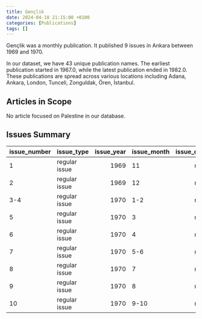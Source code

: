 ```yaml
---
title: Gençlik
date: 2024-04-18 21:15:00 +0100
categories: [Publications]
tags: []
---
```


Gençlik was a monthly publication. It published 9 issues in Ankara between 1969 and 1970.

In our dataset, we have 43 unique publication names. The earliest publication started in 1967.0, while the latest publication ended in 1982.0. These publications are spread across various locations including Adana, Ankara, London, Tunceli, Zonguldak, Ören, İstanbul.

## Articles in Scope

No article focused on Palestine in our database.

## Issues Summary

| issue_number   | issue_type    |   issue_year | issue_month   |   issue_day |
|:---------------|:--------------|-------------:|:--------------|------------:|
| 1              | regular issue |         1969 | 11            |         nan |
| 2              | regular issue |         1969 | 12            |         nan |
| 3-4            | regular issue |         1970 | 1-2           |         nan |
| 5              | regular issue |         1970 | 3             |         nan |
| 6              | regular issue |         1970 | 4             |         nan |
| 7              | regular issue |         1970 | 5-6           |         nan |
| 8              | regular issue |         1970 | 7             |         nan |
| 9              | regular issue |         1970 | 8             |         nan |
| 10             | regular issue |         1970 | 9-10          |         nan |